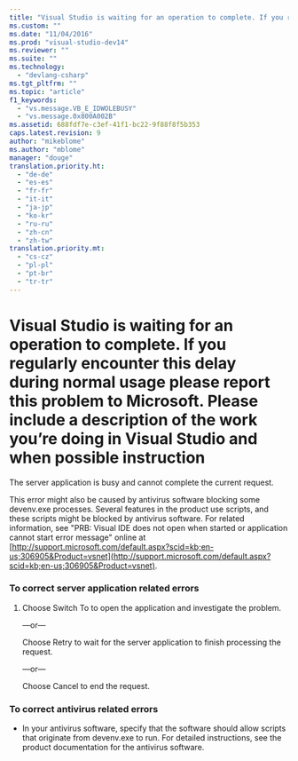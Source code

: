 ```yaml
---
title: "Visual Studio is waiting for an operation to complete. If you regularly encounter this delay during normal usage please report this problem to Microsoft. Please include a description of the work you’re doing in Visual Studio and when possible instruction | Microsoft Docs"
ms.custom: ""
ms.date: "11/04/2016"
ms.prod: "visual-studio-dev14"
ms.reviewer: ""
ms.suite: ""
ms.technology: 
  - "devlang-csharp"
ms.tgt_pltfrm: ""
ms.topic: "article"
f1_keywords: 
  - "vs.message.VB_E_IDWOLEBUSY"
  - "vs.message.0x800A002B"
ms.assetid: 688fdf7e-c3ef-41f1-bc22-9f88f8f5b353
caps.latest.revision: 9
author: "mikeblome"
ms.author: "mblome"
manager: "douge"
translation.priority.ht: 
  - "de-de"
  - "es-es"
  - "fr-fr"
  - "it-it"
  - "ja-jp"
  - "ko-kr"
  - "ru-ru"
  - "zh-cn"
  - "zh-tw"
translation.priority.mt: 
  - "cs-cz"
  - "pl-pl"
  - "pt-br"
  - "tr-tr"
---
```

# Visual Studio is waiting for an operation to complete. If you regularly encounter this delay during normal usage please report this problem to Microsoft. Please include a description of the work you’re doing in Visual Studio and when possible instruction
The server application is busy and cannot complete the current request.  
  
 This error might also be caused by antivirus software blocking some devenv.exe processes. Several features in the product use scripts, and these scripts might be blocked by antivirus software. For related information, see "PRB: Visual IDE does not open when started or application cannot start error message" online at [http://support.microsoft.com/default.aspx?scid=kb;en-us;306905&Product=vsnet](http://support.microsoft.com/default.aspx?scid=kb;en-us;306905&Product=vsnet).  
  
### To correct server application related errors  
  
1.  Choose Switch To to open the application and investigate the problem.  
  
     —or—  
  
     Choose Retry to wait for the server application to finish processing the request.  
  
     —or—  
  
     Choose Cancel to end the request.  
  
### To correct antivirus related errors  
  
-   In your antivirus software, specify that the software should allow scripts that originate from devenv.exe to run. For detailed instructions, see the product documentation for the antivirus software.